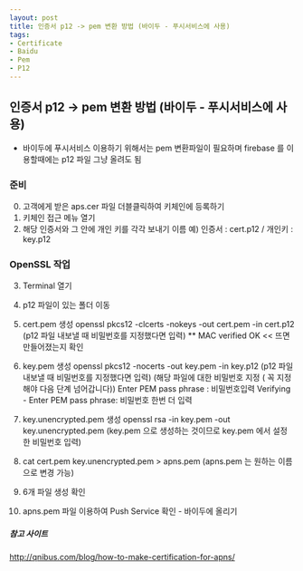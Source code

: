 ```yaml
---
layout: post
title: 인증서 p12 -> pem 변환 방법 (바이두 - 푸시서비스에 사용)
tags:
- Certificate
- Baidu
- Pem
- P12
---
```


## 인증서 p12 -> pem 변환 방법 (바이두 - 푸시서비스에 사용)

- 바이두에 푸시서비스 이용하기 위해서는 pem 변환파일이 필요하며 firebase 를 이용할때에는 p12 파일 그냥 올려도 됨

### 준비
0. 고객에게 받은 aps.cer 파일 더블클릭하여 키체인에 등록하기
1. 키체인 접근 메뉴 열기
2. 해당 인증서와 그 안에 개인 키를 각각 보내기
    이름 예) 인증서 : cert.p12 / 개인키 : key.p12

### OpenSSL 작업
3. Terminal 열기
4. p12 파일이 있는 폴더 이동
5. cert.pem 생성
    openssl pkcs12 -clcerts -nokeys -out cert.pem -in cert.p12
    (p12 파일 내보낼 때 비밀번호를 지정했다면 입력)
    ** MAC verified OK << 뜨면 만들어졌는지 확인
6. key.pem 생성
    openssl pkcs12 -nocerts -out key.pem -in key.p12
    (p12 파일 내보낼 때 비밀번호를 지정했다면 입력)
    (해당 파일에 대한 비밀번호 지정 ( 꼭 지정해야 다음 단계 넘어갑니다))
    Enter PEM pass phrase : 비밀번호입력
  Verifying - Enter PEM pass phrase: 비밀번호 한번 더 입력
7. key.unencrypted.pem 생성
    openssl rsa -in key.pem -out key.unencrypted.pem
    (key.pem 으로 생성하는 것이므로 key.pem 에서 설정한 비밀번호 입력)
8. cat cert.pem key.unencrypted.pem > apns.pem
    (apns.pem 는 원하는 이름으로 변경 가능)

9. 6개 파일 생성 확인
10. apns.pem 파일 이용하여 Push Service 확인 - 바이두에 올리기




##### 참고 사이트 
http://qnibus.com/blog/how-to-make-certification-for-apns/